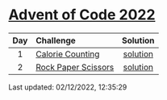 [Advent of Code 2022](https://adventofcode.com/2022)
==========

| Day | Challenge | Solution |
|:---:|:---|:---:|
| 1 | [Calorie Counting](https://adventofcode.com/2022/day/1) | [solution](day01/day01.rs) |
| 2 | [Rock Paper Scissors](https://adventofcode.com/2022/day/2) | [solution](day02/day02.rs) |

Last updated: 02/12/2022, 12:35:29